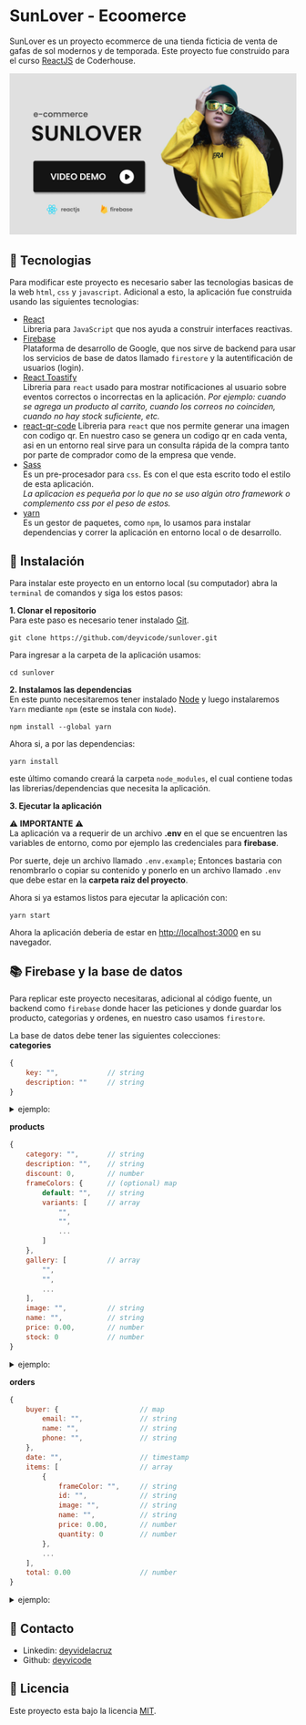 # SunLover - Ecoomerce
SunLover es un proyecto ecommerce de una tienda ficticia de venta de gafas de sol modernos y de temporada. Este proyecto fue construido para el curso [ReactJS](https://www.coderhouse.com.pe/online/reactjs) de Coderhouse.

![image cover](/public/cover.jpg)

## :nut_and_bolt: Tecnologias
Para modificar este proyecto es necesario saber las tecnologias basicas de la web `html`, `css` y `javascript`. Adicional a esto, la aplicación fue construida usando las siguientes tecnologias:

* [React](https://reactjs.org/) \
Libreria para `JavaScript` que nos ayuda a construir interfaces reactivas.
* [Firebase](https://firebase.google.com/) \
Plataforma de desarrollo de Google, que nos sirve de backend para usar los servicios de base de datos llamado `firestore` y la autentificación de usuarios (login).
* [React Toastify](https://fkhadra.github.io/react-toastify/how-to-style/) \
Libreria para `react` usado para mostrar notificaciones al usuario sobre eventos correctos o incorrectas en la aplicación. *Por ejemplo: cuando se agrega un producto al carrito, cuando los correos no coinciden, cuando no hay stock suficiente, etc.*
* [react-qr-code](https://rosskhanas.github.io/react-qr-code/)
Libreria para `react` que nos permite generar una imagen con codigo qr. En nuestro caso se genera un codigo qr en cada venta, asi en un entorno real sirve para un consulta rápida de la compra tanto por parte de comprador como de la empresa que vende.
* [Sass](https://sass-lang.com/) \
Es un pre-procesador para `css`. Es con el que esta escrito todo el estilo de esta aplicación.\
*La aplicacion es pequeña por lo que no se uso algún otro framework o complemento css por el peso de estos.*
* [yarn](https://yarnpkg.com/) \
Es un gestor de paquetes, como `npm`, lo usamos para instalar dependencias y correr la aplicación en entorno local o de desarrollo.

## :rocket: Instalación
Para instalar este proyecto en un entorno local (su computador) abra la `terminal` de comandos y siga los estos pasos:

**1. Clonar el repositorio** \
Para este paso es necesario tener instalado [Git](https://git-scm.com/).
``` shell
git clone https://github.com/deyvicode/sunlover.git
```
Para ingresar a la carpeta de la aplicación usamos:
``` shell
cd sunlover
```
**2. Instalamos las dependencias**\
En este punto necesitaremos tener instalado [Node](https://nodejs.org/en/) y luego instalaremos `Yarn` mediante `npm` (este se instala con `Node`).
``` shell
npm install --global yarn
```
Ahora si, a por las dependencias:
```
yarn install
```
este último comando creará la carpeta `node_modules`, el cual contiene todas las librerias/dependencias que necesita la aplicación.

**3. Ejecutar la aplicación**

:warning: **IMPORTANTE** :warning: \
La aplicación va a requerir de un archivo **.env** en el que se encuentren las variables de entorno, como por ejemplo las credenciales para **firebase**.

Por suerte, deje un archivo llamado `.env.example`; Entonces bastaria con renombrarlo o copiar su contenido y ponerlo en un archivo llamado `.env` que debe estar en la **carpeta raiz del proyecto**.

Ahora si ya estamos listos para ejecutar la aplicación con:

``` shell
yarn start
```
Ahora la aplicación deberia de estar en [http://localhost:3000](http://localhost:3000) en su navegador.

## :books: Firebase y la base de datos
Para replicar este proyecto necesitaras, adicional al código fuente, un backend como `firebase` donde hacer las peticiones y donde guardar los producto, categorias y ordenes, en nuestro caso  usamos `firestore`.

La base de datos debe tener las siguientes colecciones:\
**categories**
```javascript
{
    key: "",            // string
    description: ""     // string
}
```
<details>
<summary>ejemplo:</summary>

```javascript
{
    key: "male",
    description: "Hombre"
}
```
</details>

**products**
```javascript
{
    category: "",       // string
    description: "",    // string
    discount: 0,        // number
    frameColors: {      // (optional) map
        default: "",    // string
        variants: [     // array
            "",
            "",
            ...
        ]
    },
    gallery: [          // array
        "",
        "",
        ...
    ],
    image: "",          // string
    name: "",           // string
    price: 0.00,        // number
    stock: 0            // number
}
```
<details>
<summary>ejemplo:</summary>

```javascript
{
    category: "male",
    description: "Wise Ravenclaws™, show your house loyalty with these sunglasses featuring clip-on twilight blue lenses, temples in the shape of Luna Lovegood's wand, and the house name & symbol on the temple tips.",
    discount: 30,
    frameColors: {
        default: "black",   // https://www.w3schools.com/colors/colors_names.asp
        variants: [
            "brown",
            "gray"
        ]
    },
    gallery: [
        "https://cdn.shopify.com/s/files/1/0677/4111/products/Diff-Harry-Potter-RavenClaw-27_e910a1e5-e2ce-4689-8e98-436e67538ae8_540x.jpg",
        "https://cdn.shopify.com/s/files/1/0677/4111/products/Diff-Harry-Potter-RavenClaw-28_864c2ffc-8150-426d-a9dc-d5eaeb0adf8e_540x.jpg",
        "https://cdn.shopify.com/s/files/1/0677/4111/products/Diff-Harry-Potter-RavenClaw-26_44859a90-841d-4d8b-8afd-870a266c9909_105x105@2x.progressive.jpg"
    ],
    image: "/img/prod-01.png",
    name: "Ravenclaw SMBTB",
    price: 59.5,
    stock: 7
}
```
</details>

**orders**
```javascript
{
    buyer: {                    // map
        email: "",              // string
        name: "",               // string
        phone: "",              // string
    },
    date: "",                   // timestamp
    items: [                    // array
        {
            frameColor: "",     // string
            id: "",             // string
            image: "",          // string
            name: "",           // string
            price: 0.00,        // number
            quantity: 0         // number
        },
        ...
    ],
    total: 0.00                 // number
}
```
<details>
<summary>ejemplo:</summary>

```javascript
{
    buyer: {
        email: "jhondoe@mail.com",
        name: "Jhon Doe",
        phone: "+51 987 654 321",
    },
    date: "Jan 30, 2022 at 1:08:53 PM UTC-5",
    items: [
        {
            frameColor: "blue",
            id: "RsnGsoo8NFUt9v8oMTWx",
            image: "/img/prod-02.png",
            name: "Billie Black Grey",
            price: 80,
            quantity: 1
        }
    ],
    total: 80
}
```
</details>

## :wave: Contacto
* Linkedin: [deyvidelacruz](https://www.linkedin.com/in/deyvidelacruz/)
* Github: [deyvicode](https://github.com/deyvicode)

## :page_facing_up: Licencia
Este proyecto esta bajo la licencia [MIT](/LICENCE).